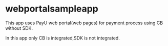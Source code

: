 # webportalsampleapp
This app uses PayU web portal(web pages) for payment process using CB without SDK. 

In this app only CB is integrated,SDK is not integrated.
